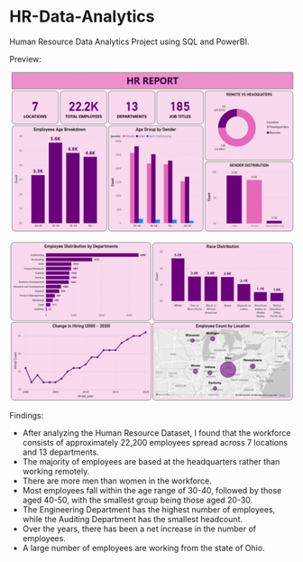 # HR-Data-Analytics
Human Resource Data Analytics Project using SQL and PowerBI.

Preview:

![Image Alt](https://github.com/rahulraj0811/HR-Data-Analytics/blob/bd6ddcb665426122e138be04effc07f349a397bf/HR%20Dashboard-1.jpg)

![Image Alt](https://github.com/rahulraj0811/HR-Data-Analytics/blob/cb1db13eb78a2355ba13a01463d9615af2b93bdf/HR%20Dashboard-2.jpg)

Findings:
* After analyzing the Human Resource Dataset, I found that the workforce consists of approximately 22,200 employees spread across 7 locations and 13 departments. 
* The majority of employees are based at the headquarters rather than working remotely.
* There are more men than women in the workforce. 
* Most employees fall within the age range of 30-40, followed by those aged 40-50, with the smallest group being those aged 20-30.
* The Engineering Department has the highest number of employees, while the Auditing Department has the smallest headcount.
* Over the years, there has been a net increase in the number of employees. 
* A large number of employees are working from the state of Ohio.

